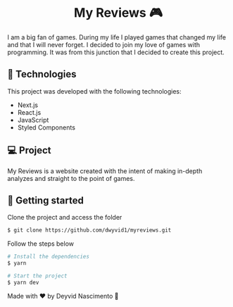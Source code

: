 <h1 align="center">
  My Reviews 🎮
</h1>

I am a big fan of games. During my life I played games that changed my life and that I will never forget. I decided to join my love of games with programming. It was from this junction that I decided to create this project.

## 🚀 Technologies

This project was developed with the following technologies:

- Next.js
- React.js
- JavaScript
- Styled Components

## 💻 Project

My Reviews is a website created with the intent of making in-depth analyzes and straight to the point of games.

## 🚀 Getting started

Clone the project and access the folder

```bash
$ git clone https://github.com/dwyvid1/myreviews.git
```

Follow the steps below
```bash
# Install the dependencies
$ yarn

# Start the project
$ yarn dev
```

Made with ❤️ by Deyvid Nascimento :wave:

